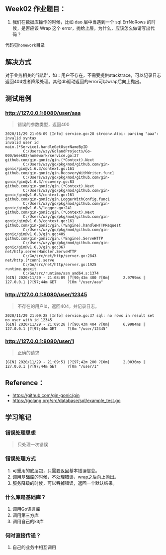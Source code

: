 
## Week02 作业题目：
1. 我们在数据库操作的时候，比如 dao 层中当遇到一个 sql.ErrNoRows 的时候，是否应该 Wrap 这个 error，抛给上层。为什么，应该怎么做请写出代码？

代码见`homework`目录

## 解决方式
对于业务相关的“错误”，如：用户不存在，不需要提供stacktrace，可以记录日志返回404或者降级处理。其他db驱动返回的error可以wrap后向上抛出。

## 测试用例
### http://127.0.0.1:8080/user/aaa
> 错误的参数类型，返回400
```
2020/11/29 21:08:09 [Info] service.go:28 strconv.Atoi: parsing "aaa": invalid syntax
invalid user id
main.(*Service).handleGetUserNameByID
        C:/Users/wzy/GolandProjects/Go-000/Week02/homework/service.go:27
github.com/gin-gonic/gin.(*Context).Next
        C:/Users/wzy/go/pkg/mod/github.com/gin-gonic/gin@v1.6.3/context.go:161
github.com/gin-gonic/gin.RecoveryWithWriter.func1
        C:/Users/wzy/go/pkg/mod/github.com/gin-gonic/gin@v1.6.3/recovery.go:83
github.com/gin-gonic/gin.(*Context).Next
        C:/Users/wzy/go/pkg/mod/github.com/gin-gonic/gin@v1.6.3/context.go:161
github.com/gin-gonic/gin.LoggerWithConfig.func1
        C:/Users/wzy/go/pkg/mod/github.com/gin-gonic/gin@v1.6.3/logger.go:241
github.com/gin-gonic/gin.(*Context).Next
        C:/Users/wzy/go/pkg/mod/github.com/gin-gonic/gin@v1.6.3/context.go:161
github.com/gin-gonic/gin.(*Engine).handleHTTPRequest
        C:/Users/wzy/go/pkg/mod/github.com/gin-gonic/gin@v1.6.3/gin.go:409
github.com/gin-gonic/gin.(*Engine).ServeHTTP
        C:/Users/wzy/go/pkg/mod/github.com/gin-gonic/gin@v1.6.3/gin.go:367
net/http.serverHandler.ServeHTTP
        C:/Go/src/net/http/server.go:2843
net/http.(*conn).serve
        C:/Go/src/net/http/server.go:1925
runtime.goexit
        C:/Go/src/runtime/asm_amd64.s:1374
[GIN] 2020/11/29 - 21:08:09 |?[90;43m 400 ?[0m|      2.9799ms |       127.0.0.1 |?[97;44m GET     ?[0m "/user/aaa"
```

### http://127.0.0.1:8080/user/12345
> 不存在的用户id，返回404，并记录日志。
```
2020/11/29 21:09:28 [Info] service.go:37 sql: no rows in result set
no user with id 12345
[GIN] 2020/11/29 - 21:09:28 |?[90;43m 404 ?[0m|      6.9984ms |       127.0.0.1 |?[97;44m GET     ?[0m "/user/12345"
```

### http://127.0.0.1:8080/user/1
> 正确的请求
```
[GIN] 2020/11/29 - 21:09:51 |?[97;42m 200 ?[0m|      2.0036ms |       127.0.0.1 |?[97;44m GET     ?[0m "/user/1"
```


## Reference：
* https://github.com/gin-gonic/gin
* https://golang.org/src/database/sql/example_test.go

## 学习笔记

### 错误处理思想
> 只处理一次错误

### 错误处理方式
1. 可重用的底层包，只需要返回基本错误信息。
2. 调用基础库的时候，不处理错误，wrap之后向上抛出。
3. 服务降级的时候，可以吞掉错误，返回一个默认结果。

### 什么库是基础库？
1. 调用Go语言库
2. 调用第三方库
3. 调用自己的kit库

### 何时直接传递？
1. 自己的业务中相互调用


